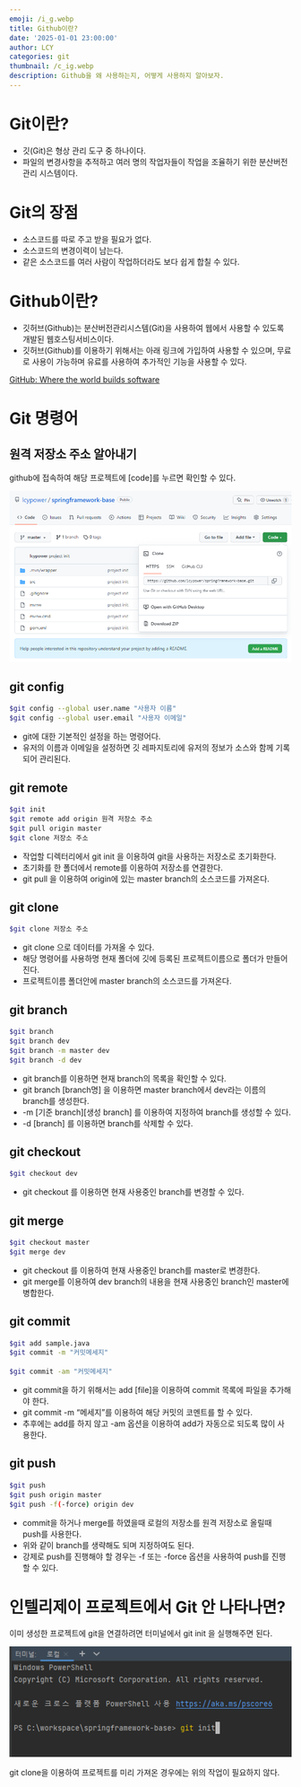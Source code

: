 ```yaml
---
emoji: /i_g.webp
title: Github이란?
date: '2025-01-01 23:00:00'
author: LCY
categories: git
thumbnail: /c_ig.webp
description: Github을 왜 사용하는지, 어떻게 사용하지 알아보자.
---
```

# Git이란?

- 깃(Git)은 형상 관리 도구 중 하나이다.
- 파일의 변경사항을 추적하고 여러 명의 작업자들이 작업을 조율하기 위한 분산버전관리 시스템이다.

# Git의 장점

- 소스코드를 따로 주고 받을 필요가 없다.
- 소스코드의 변경이력이 남는다.
- 같은 소스코드를 여러 사람이 작업하더라도 보다 쉽게 합칠 수 있다.

# Github이란?

- 깃허브(Github)는 분산버전관리시스템(Git)을 사용하여 웹에서 사용할 수 있도록 개발된 웹호스팅서비스이다.
- 깃허브(Github)를 이용하기 위해서는 아래 링크에 가입하여 사용할 수 있으며, 무료로 사용이 가능하며 유료를 사용하여 추가적인 기능을 사용할 수 있다.

[GitHub: Where the world builds software](https://github.com/)

# Git 명령어

## 원격 저장소 주소 알아내기

github에 접속하여 해당 프로젝트에 [code]를 누르면 확인할 수 있다.

![1.png](1.png)

## git config

```bash
$git config --global user.name "사용자 이름"
$git config --global user.email "사용자 이메일"
```

- git에 대한 기본적인 설정을 하는 명령어다.
- 유저의 이름과 이메일을 설정하면 깃 레파지토리에 유저의 정보가 소스와 함께 기록되어 관리된다.

## git remote

```bash
$git init
$git remote add origin 원격 저장소 주소
$git pull origin master
$git clone 저장소 주소
```

- 작업할 디렉터리에서 git init 을 이용하여 git을 사용하는 저장소로 초기화한다.
- 초기화를 한 폴더에서 remote를 이용하여 저장소를 연결한다.
- git pull 을 이용하여 origin에 있는 master branch의 소스코드를 가져온다.

## git clone

```bash
$git clone 저장소 주소
```

- git clone 으로 데이터를 가져올 수 있다.
- 해당 명령어를 사용하명 현재 폴더에 깃에 등록된 프로젝트이름으로 폴더가 만들어진다.
- 프로젝트이름 폴더안에 master branch의 소스코드를 가져온다.

## git branch

```bash
$git branch
$git branch dev
$git branch -m master dev
$git branch -d dev
```

- git branch를 이용하면 현재 branch의 목록을 확인할 수 있다.
- git branch [branch명] 을 이용하면 master branch에서 dev라는 이름의 branch를 생성한다.
- -m [기준 branch][생성 branch] 를 이용하여 지정하여 branch를 생성할 수 있다.
- -d [branch] 를 이용하면 branch를 삭제할 수 있다.

## git checkout

```bash
$git checkout dev
```

- git checkout 를 이용하면 현재 사용중인 branch를 변경할 수 있다.

## git merge

```bash
$git checkout master
$git merge dev
```

- git checkout 를 이용하여 현재 사용중인 branch를 master로 변경한다.
- git merge를 이용하여 dev branch의 내용을 현재 사용중인 branch인 master에 병합한다.

## git commit

```bash
$git add sample.java
$git commit -m "커밋메세지"

$git commit -am "커밋메세지"
```

- git commit을 하기 위해서는 add [file]을 이용하여 commit 목록에 파일을 추가해야 한다.
- git commit -m “메세지”를 이용하여 해당 커밋의 코멘트를 할 수 있다.
- 추후에는 add를 하지 않고 -am 옵션을 이용하여 add가 자동으로 되도록 많이 사용한다.

## git push

```bash
$git push 
$git push origin master
$git push -f(-force) origin dev
```

- commit을 하거나 merge를 하였을때 로컬의 저장소를 원격 저장소로 올릴때 push를 사용한다.
- 위와 같이 branch를 생략해도 되며 지정하여도 된다.
- 강제로 push를 진행해야 할 경우는 -f 또는 -force 옵션을 사용하여 push를 진행할 수 있다.

# 인텔리제이 프로젝트에서 Git 안 나타나면?

이미 생성한 프로젝트에 git을 연결하려면 터미널에서 git init 을 실행해주면 된다.

![2.png](2.png)

git clone을 이용하여 프로젝트를 미리 가져온 경우에는 위의 작업이 필요하지 않다.

```toc
```